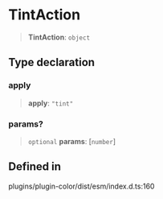 # TintAction

> **TintAction**: `object`

## Type declaration

### apply

> **apply**: `"tint"`

### params?

> `optional` **params**: \[`number`\]

## Defined in

plugins/plugin-color/dist/esm/index.d.ts:160
